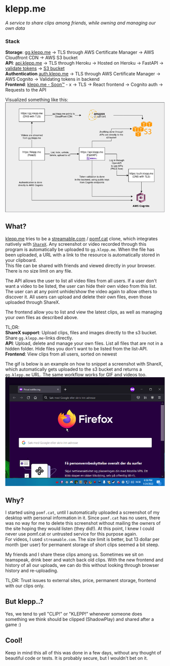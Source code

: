 # klepp.me
*A service to share clips among friends, while owning and managing our own data*  

### Stack

**Storage**: [gg.klepp.me](https://gg.klepp.me) -> TLS through AWS Certificate Manager -> AWS Cloudfront CDN -> AWS S3 bucket    
**API**: [api.klepp.me](https://api.klepp.me/docs) -> TLS through Heroku -> Hosted on Heroku -> FastAPI -> [validate tokens](app/api/security.py) -> [S3 bucket](app/api/api_v1/endpoints/file.py)    
**Authentication** [auth.klepp.me](https://auth.klepp.me) -> TLS through AWS Certificate Manager -> AWS Cognito -> Validating tokens in backend  
**Frontend**: [klepp.me -  Soon™](https://klepp.me) - x -> TLS -> React frontend -> Cognito auth -> Requests to the API

Visualized something like this:  
![visualized stack](klepp.png)

## What?
[klepp.me](https://klepp.me) tries to be a [streamable.com](https://streamable.com/) / [pomf.cat](https://pomf.cat/) clone, 
which integrates natively with [`ShareX`](https://getsharex.com/). 
Any screenshot or video recorded through this program is automatically be uploaded to `gg.klepp.me`. When the file has been
uploaded, a URL with a link to the resource is automatically stored in your clipboard.  
This file can be shared with friends and viewed directly in your browser. There is no size limit on any file.

The API allows the user to list all video files from all users. If a user don't want a video to be listed, the user can hide their own video from this list.
The user can at any point unhide/show the video again to allow others to discover it. All users can upload and delete their own files, even those
uploaded through ShareX. 

The frontend allow you to list and view the latest clips, as well as managing your own files as described above.

TL;DR:   
**ShareX support**: Upload clips, files and images directly to the s3 bucket. Share `gg.klepp.me`-links directly.  
**API**: Upload, delete and manage your own files. List all files that are not in a hidden folder. Hide files you don't want to be listed from the list-API.  
**Frontend**: View clips from all users, sorted on newest  

The gif is below is an example on how to snippet a screenshot with ShareX, which automatically gets uploaded to the s3 bucket and returns a `gg.klepp.me` URL. The same workflow
works for GIF and videos too.
![example gif](example.gif)


## Why?

I started using `pomf.cat`, until I automatically uploaded a screenshot of my desktop with personal information in it. 
Since `pomf.cat` has no users, there was no way for me to delete this screenshot without mailing the owners of the site hoping they would listen (they did!). 
At this point, I knew I could never use pomf.cat or untrusted service for this purpose again.  
For videos, I used `streamable.com`. The size limit is better, but 13 dollar per month (per user) for permanent
storage of short clips seemed a bit steep. 

My friends and I share these clips among us. Sometimes we sit on teamspeak, drink beer and watch back old clips. With the new frontend
and history of all our uploads, we can do this without looking through browser history and re-uploading.

TL;DR: Trust issues to external sites, price, permanent storage, frontend with our clips only. 

## But klepp..?
Yes, we tend to yell "CLIP!" or "KLEPP!" whenever someone does something we think should be clipped (ShadowPlay) and shared after a game :)

## Cool!
Keep in mind this all of this was done in a few days, without any thought of beautiful code or tests. 
It is probably secure, but I wouldn't bet on it. 
